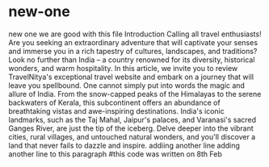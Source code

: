 
# new-one
new one 
we are good with this file
Introduction
Calling all travel enthusiasts! Are you seeking an extraordinary adventure that will captivate your senses and immerse you in a rich tapestry of cultures, landscapes, and traditions? Look no further than India – a country renowned for its diversity, historical wonders, and warm hospitality. In this article, we invite you to review TravelNitya's exceptional travel website and embark on a journey that will leave you spellbound.
One cannot simply put into words the magic and allure of India. From the snow-capped peaks of the Himalayas to the serene backwaters of Kerala, this subcontinent offers an abundance of breathtaking vistas and awe-inspiring destinations. India's iconic landmarks, such as the Taj Mahal, Jaipur's palaces, and Varanasi's sacred Ganges River, are just the tip of the iceberg. Delve deeper into the vibrant cities, rural villages, and untouched natural wonders, and you'll discover a land that never fails to dazzle and inspire.
addiing another line
adding another line to this paragraph 
#this code was written on 8th Feb
